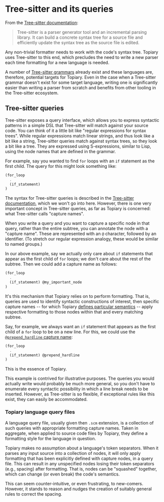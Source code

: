 # Tree-sitter and its queries

From the [Tree-sitter documentation][tree-sitter:intro]:

> Tree-sitter is a parser generator tool and an incremental parsing
> library. It can build a concrete syntax tree for a source file and
> efficiently update the syntax tree as the source file is edited.

Any non-trivial formatter needs to work with the code's syntax tree.
Topiary uses Tree-sitter to this end, which precludes the need to write
a new parser each time formatting for a new language is needed.

A number of [Tree-sitter grammars][tree-sitter:known-grammars] already
exist and these languages are, therefore, potential targets for Topiary.
Even in the case when a Tree-sitter grammar doesn't exist for some
target language, writing one is significantly easier than writing a
parser from scratch and benefits from other tooling in the Tree-sitter
ecosystem.

## Tree-sitter queries

Tree-sitter exposes a query interface, which allows you to express
syntactic patterns in a simple DSL that Tree-sitter will match against
your source code. You can think of it a little bit like "regular
expressions for syntax trees". While regular expressions match linear
strings, and thus look like a bit like a string, Tree-sitter queries
match against syntax trees, so they look a bit like a tree. They are
expressed using S-expressions, similar to Lisp, using the node names
that are defined in the grammar.

For example, say you wanted to find `for` loops with an `if` statement
as the first child. The query for this might look something like:

```scheme
(for_loop
  .
  (if_statement)
)
```

The syntax for Tree-sitter queries is described in the [Tree-sitter
documentation][tree-sitter:queries], which we won't go into here.
However, there is one very important concept in Tree-sitter queries, as
far as Topiary is concerned: what Tree-sitter calls "capture names".

When you write a query and you want to capture a specific node in that
query, rather than the entire subtree, you can annotate the node with a
"capture name". These are represented with an `@` character, followed by
an identifier. (To stretch our regular expression analogy, these would
be similar to named groups.)

In our above example, say we actually only care about `if` statements
that appear as the first child of `for` loops; we don't care about the
rest of the subtree. Then we could add a capture name as follows:

```scheme
(for_loop
  .
  (if_statement) @my_important_node
)
```

It's this mechanism that Topiary relies on to perform formatting. That
is, queries are used to identify syntactic constructions of interest,
then specific capture names -- for which Topiary [defines particular
semantics](../reference/capture-names/index.md) -- apply respective
formatting to those nodes within that and every matching subtree.

Say, for example, we always want an `if` statement that appears as the
first child of a `for` loop to be on a new line. For this, we could use
the [`@prepend_hardline` capture name](../reference/capture-names/vertical-spacing.md#append_hardline--prepend_hardline):

```scheme
(for_loop
  .
  (if_statement) @prepend_hardline
)
```

This is the essence of Topiary.

<div class="warning">
This example is contrived for illustrative purposes. The queries you
would actually write would probably be much more general, so you don't
have to enumerate every syntactic possibility in which a line break
needs to be inserted. However, as Tree-sitter is so flexible, if
exceptional rules like this exist, they can easily be accommodated.
</div>

### Topiary language query files

A language query file, usually given then `.scm` extension, is a
collection of such queries with appropriate formatting capture names.
Taken in aggregate, when applied to source code files by Topiary, they
define a formatting style for the language in question.

<div class="warning">
Topiary makes no assumption about a language's token separators. When
it parses any input source into a collection of nodes, it will only
apply formatting that has been explicitly defined with capture nodes, in
a query file. This can result in any unspecified nodes losing their
token separators (e.g., spacing) after formatting. That is, nodes can be
"squashed" together, which can change (or even break) the code's
semantics.

This can seem counter-intuitive, or even frustrating, to new-comers.
However, it stands to reason and nudges the creation of suitably general
rules to correct the spacing.
</div>

<!-- Links -->
[tree-sitter:intro]: https://tree-sitter.github.io/tree-sitter
[tree-sitter:known-grammars]: https://github.com/tree-sitter/tree-sitter/wiki/List-of-parsers
[tree-sitter:queries]: https://tree-sitter.github.io/tree-sitter/using-parsers/queries/index.html
